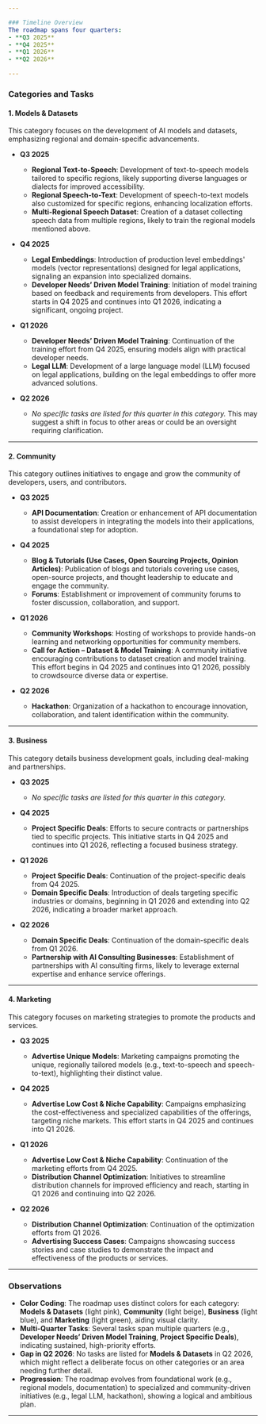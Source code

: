 ```yaml
---

### Timeline Overview
The roadmap spans four quarters:
- **Q3 2025**
- **Q4 2025**
- **Q1 2026**
- **Q2 2026**

---
```


### Categories and Tasks

#### 1. Models & Datasets
This category focuses on the development of AI models and datasets, emphasizing regional and domain-specific advancements.

- **Q3 2025**
  - **Regional Text-to-Speech**: Development of text-to-speech models tailored to specific regions, likely supporting diverse languages or dialects for improved accessibility.
  - **Regional Speech-to-Text**: Development of speech-to-text models also customized for specific regions, enhancing localization efforts.
  - **Multi-Regional Speech Dataset**: Creation of a dataset collecting speech data from multiple regions, likely to train the regional models mentioned above.

- **Q4 2025**
  - **Legal Embeddings**: Introduction of production level embeddings' models (vector representations) designed for legal applications, signaling an expansion into specialized domains.
  - **Developer Needs’ Driven Model Training**: Initiation of model training based on feedback and requirements from developers. This effort starts in Q4 2025 and continues into Q1 2026, indicating a significant, ongoing project.

- **Q1 2026**
  - **Developer Needs’ Driven Model Training**: Continuation of the training effort from Q4 2025, ensuring models align with practical developer needs.
  - **Legal LLM**: Development of a large language model (LLM) focused on legal applications, building on the legal embeddings to offer more advanced solutions.

- **Q2 2026**
  - *No specific tasks are listed for this quarter in this category.* This may suggest a shift in focus to other areas or could be an oversight requiring clarification.

---

#### 2. Community
This category outlines initiatives to engage and grow the community of developers, users, and contributors.

- **Q3 2025**
  - **API Documentation**: Creation or enhancement of API documentation to assist developers in integrating the models into their applications, a foundational step for adoption.

- **Q4 2025**
  - **Blog & Tutorials (Use Cases, Open Sourcing Projects, Opinion Articles)**: Publication of blogs and tutorials covering use cases, open-source projects, and thought leadership to educate and engage the community.
  - **Forums**: Establishment or improvement of community forums to foster discussion, collaboration, and support.

- **Q1 2026**
  - **Community Workshops**: Hosting of workshops to provide hands-on learning and networking opportunities for community members.
  - **Call for Action – Dataset & Model Training**: A community initiative encouraging contributions to dataset creation and model training. This effort begins in Q4 2025 and continues into Q1 2026, possibly to crowdsource diverse data or expertise.

- **Q2 2026**
  - **Hackathon**: Organization of a hackathon to encourage innovation, collaboration, and talent identification within the community.

---

#### 3. Business
This category details business development goals, including deal-making and partnerships.

- **Q3 2025**
  - *No specific tasks are listed for this quarter in this category.*

- **Q4 2025**
  - **Project Specific Deals**: Efforts to secure contracts or partnerships tied to specific projects. This initiative starts in Q4 2025 and continues into Q1 2026, reflecting a focused business strategy.

- **Q1 2026**
  - **Project Specific Deals**: Continuation of the project-specific deals from Q4 2025.
  - **Domain Specific Deals**: Introduction of deals targeting specific industries or domains, beginning in Q1 2026 and extending into Q2 2026, indicating a broader market approach.

- **Q2 2026**
  - **Domain Specific Deals**: Continuation of the domain-specific deals from Q1 2026.
  - **Partnership with AI Consulting Businesses**: Establishment of partnerships with AI consulting firms, likely to leverage external expertise and enhance service offerings.

---

#### 4. Marketing
This category focuses on marketing strategies to promote the products and services.

- **Q3 2025**
  - **Advertise Unique Models**: Marketing campaigns promoting the unique, regionally tailored models (e.g., text-to-speech and speech-to-text), highlighting their distinct value.

- **Q4 2025**
  - **Advertise Low Cost & Niche Capability**: Campaigns emphasizing the cost-effectiveness and specialized capabilities of the offerings, targeting niche markets. This effort starts in Q4 2025 and continues into Q1 2026.

- **Q1 2026**
  - **Advertise Low Cost & Niche Capability**: Continuation of the marketing efforts from Q4 2025.
  - **Distribution Channel Optimization**: Initiatives to streamline distribution channels for improved efficiency and reach, starting in Q1 2026 and continuing into Q2 2026.

- **Q2 2026**
  - **Distribution Channel Optimization**: Continuation of the optimization efforts from Q1 2026.
  - **Advertising Success Cases**: Campaigns showcasing success stories and case studies to demonstrate the impact and effectiveness of the products or services.

---

### Observations
- **Color Coding**: The roadmap uses distinct colors for each category: **Models & Datasets** (light pink), **Community** (light beige), **Business** (light blue), and **Marketing** (light green), aiding visual clarity.
- **Multi-Quarter Tasks**: Several tasks span multiple quarters (e.g., **Developer Needs’ Driven Model Training**, **Project Specific Deals**), indicating sustained, high-priority efforts.
- **Gap in Q2 2026**: No tasks are listed for **Models & Datasets** in Q2 2026, which might reflect a deliberate focus on other categories or an area needing further detail.
- **Progression**: The roadmap evolves from foundational work (e.g., regional models, documentation) to specialized and community-driven initiatives (e.g., legal LLM, hackathon), showing a logical and ambitious plan.

---
